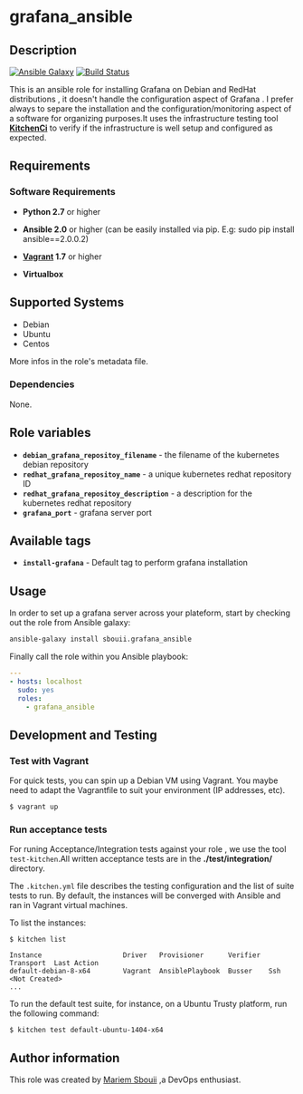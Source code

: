 # grafana_ansible

## Description

[![Ansible Galaxy](https://img.shields.io/badge/galaxy-sbouii.grafana_ansible-blue.svg)](https://galaxy.ansible.com/sbouii/grafana_ansible/) 
[![Build Status](https://travis-ci.org/sbouii/grafana_ansible.svg?branch=master)](https://travis-ci.org/sbouii/grafana_ansible)


This is an ansible role for installing Grafana on Debian and RedHat distributions , it doesn't handle the configuration aspect of 
Grafana . I prefer always to separe the installation and the configuration/monitoring aspect of a software for organizing  purposes.It uses the infrastructure testing tool **[KitchenCi](http://kitchen.ci/)** to verify if the infrastructure is well setup and configured as expected.

## Requirements

### Software Requirements

- **Python 2.7** or higher

- **Ansible 2.0** or higher (can be easily installed via pip. E.g: sudo pip install ansible==2.0.0.2)

- **[Vagrant](https://www.vagrantup.com/) 1.7** or higher 

- **Virtualbox**

## Supported Systems

- Debian
- Ubuntu
- Centos

More infos in the role's metadata file.


### Dependencies

None.

## Role variables

- **`debian_grafana_repositoy_filename`** - the filename of the kubernetes debian repository 
- **`redhat_grafana_repositoy_name`** - a unique kubernetes redhat repository ID
- **`redhat_grafana_repositoy_description`** - a description for the kubernetes redhat repository
- **`grafana_port`** - grafana server port

## Available tags

- **`install-grafana`** -  Default tag to perform grafana installation

## Usage

In order to set up a grafana server across your plateform, start by checking out the role from Ansible galaxy:
```bash
ansible-galaxy install sbouii.grafana_ansible
```

Finally call the role within you Ansible playbook:
```yaml
---
- hosts: localhost
  sudo: yes
  roles:
    - grafana_ansible
```
## Development and Testing
### Test with Vagrant
For quick tests, you can spin up a Debian VM using Vagrant. You maybe need to adapt the Vagrantfile to suit your environment (IP addresses, etc).

    $ vagrant up

### Run acceptance tests

For runing Acceptance/Integration tests against your role , we use the tool `test-kitchen`.All written acceptance tests are in the **./test/integration/** directory.

The `.kitchen.yml` file describes the testing configuration and the list of suite tests to run. By default, the instances will be converged with Ansible and ran in Vagrant virtual machines.

To list the instances:

    $ kitchen list

    Instance                    Driver   Provisioner      Verifier  Transport  Last Action
    default-debian-8-x64        Vagrant  AnsiblePlaybook  Busser    Ssh        <Not Created>
    ...

To run the default test suite, for instance, on a Ubuntu Trusty platform, run the following command:

    $ kitchen test default-ubuntu-1404-x64

## Author information

This role was created by [Mariem Sbouii](https://www.linkedin.com/in/mariem-sboui-76906711b) ,a DevOps enthusiast.

